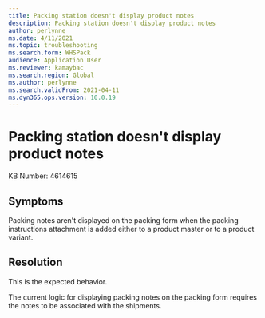 ```yaml
---
title: Packing station doesn't display product notes
description: Packing station doesn't display product notes
author: perlynne
ms.date: 4/11/2021
ms.topic: troubleshooting
ms.search.form: WHSPack
audience: Application User
ms.reviewer: kamaybac
ms.search.region: Global
ms.author: perlynne
ms.search.validFrom: 2021-04-11
ms.dyn365.ops.version: 10.0.19
---
```


# Packing station doesn't display product notes

KB Number: 4614615

## Symptoms

Packing notes aren't displayed on the packing form when the packing instructions attachment is added either to a product master or to a product variant.

## Resolution

This is the expected behavior.

The current logic for displaying packing notes on the packing form requires the notes to be associated with the shipments.
